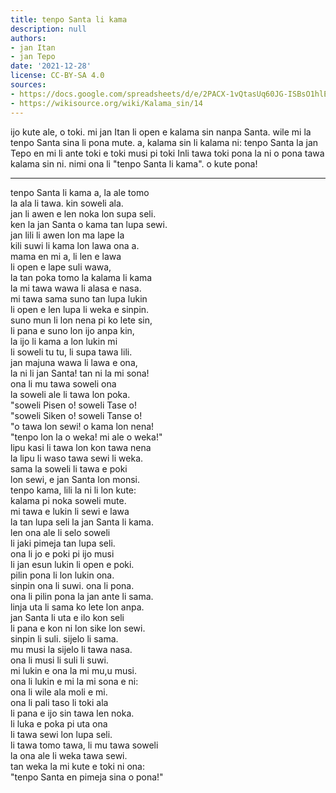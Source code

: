 ```yaml
---
title: tenpo Santa li kama
description: null
authors:
- jan Itan
- jan Tepo
date: '2021-12-28'
license: CC-BY-SA 4.0
sources:
- https://docs.google.com/spreadsheets/d/e/2PACX-1vQtasUq60JG-ISBsO1hlEFv5JszjeI57wEyCNEGhnjDq8AeyzKE-tx1qdwWtuMT3FBlyzNcGPvkBntD/pubhtml
- https://wikisource.org/wiki/Kalama_sin/14
---
```


ijo kute ale, o toki. mi jan Itan li open e kalama sin nanpa Santa. wile mi la tenpo Santa sina li pona mute. a, kalama sin li kalama ni: tenpo Santa la jan Tepo en mi li ante toki e toki musi pi toki Inli tawa toki pona la ni o pona tawa kalama sin ni. nimi ona li "tenpo Santa li kama". o kute pona!

***

tenpo Santa li kama a, la ale tomo  
la ala li tawa. kin soweli ala.  
jan li awen e len noka lon supa seli.  
ken la jan Santa o kama tan lupa sewi.  
jan lili li awen lon ma lape la  
kili suwi li kama lon lawa ona a.  
mama en mi a, li len e lawa  
li open e lape suli wawa,  
la tan poka tomo la kalama li kama  
la mi tawa wawa li alasa e nasa.  
mi tawa sama suno tan lupa lukin  
li open e len lupa li weka e sinpin.  
suno mun li lon nena pi ko lete sin,  
li pana e suno lon ijo anpa kin,  
la ijo li kama a lon lukin mi  
li soweli tu tu, li supa tawa lili.  
jan majuna wawa li lawa e ona,  
la ni li jan Santa! tan ni la mi sona!  
ona li mu tawa soweli ona  
la soweli ale li tawa lon poka.  
"soweli Pisen o! soweli Tase o!  
"soweli Siken o! soweli Tanse o!  
"o tawa lon sewi! o kama lon nena!  
"tenpo lon la o weka! mi ale o weka!"  
lipu kasi li tawa lon kon tawa nena  
la lipu li waso tawa sewi li weka.  
sama la soweli li tawa e poki  
lon sewi, e jan Santa lon monsi.  
tenpo kama, lili la ni li lon kute:  
kalama pi noka soweli mute.  
mi tawa e lukin li sewi e lawa  
la tan lupa seli la jan Santa li kama.  
len ona ale li selo soweli  
li jaki pimeja tan lupa seli.  
ona li jo e poki pi ijo musi  
li jan esun lukin li open e poki.  
pilin pona li lon lukin ona.  
sinpin ona li suwi. ona li pona.  
ona li pilin pona la jan ante li sama.  
linja uta li sama ko lete lon anpa.  
jan Santa li uta e ilo kon seli  
li pana e kon ni lon sike lon sewi.  
sinpin li suli. sijelo li sama.  
mu musi la sijelo li tawa nasa.  
ona li musi li suli li suwi.  
mi lukin e ona la mi mu,u musi.  
ona li lukin e mi la mi sona e ni:  
ona li wile ala moli e mi.  
ona li pali taso li toki ala  
li pana e ijo sin tawa len noka.  
li luka e poka pi uta ona  
li tawa sewi lon lupa seli.  
li tawa tomo tawa, li mu tawa soweli  
la ona ale li weka tawa sewi.  
tan weka la mi kute e toki ni ona:  
"tenpo Santa en pimeja sina o pona!"